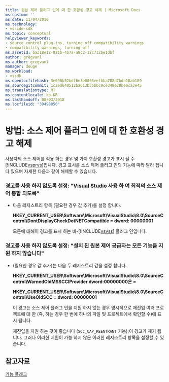 ```yaml
---
title: 원본 제어 플러그 인에 대 한 호환성 경고 해제 | Microsoft Docs
ms.custom: ''
ms.date: 11/04/2016
ms.technology:
- vs-ide-sdk
ms.topic: conceptual
helpviewer_keywords:
- source control plug-ins, turning off compatibility warnings
- compatibility warnings, turning off
ms.assetid: ba318e12-921b-4b7a-a8c2-12c712be1dbf
author: gregvanl
ms.author: gregvanl
manager: douge
ms.workload:
- vssdk
ms.openlocfilehash: 3e096b52bdf6e3e0065eefbba708d7bda18ab189
ms.sourcegitcommit: 1c2ed640512ba613b3bbbc9ce348e28be6ca3e45
ms.translationtype: MT
ms.contentlocale: ko-KR
ms.lasthandoff: 08/03/2018
ms.locfileid: "39498050"
---
```

# <a name="how-to-turn-off-compatibility-warnings-for-source-control-plug-ins"></a>방법: 소스 제어 플러그 인에 대 한 호환성 경고 해제
사용자의 소스 제어를 적용 하는 경우 몇 가지 호환성 경고가 표시 될 수 [!INCLUDE[vsprvs](../code-quality/includes/vsprvs_md.md)]입니다. 경고 표시를 소스 제어 플러그 인의 기능에 따라 달라 집니다 있으며 자세한 다음과 같이 해제할 수 있습니다.  
  
### <a name="to-disable-the-warning-to-ensure-optimal-source-control-integration-with-visual-studio"></a>경고를 사용 하지 않도록 설정: "Visual Studio 사용 하 여 최적의 소스 제어 통합 되도록"  
  
-   다음 레지스트리 항목 (필요한 경우 값 추가)를 설정 합니다.  
  
     **HKEY_CURRENT_USER\Software\Microsoft\VisualStudio\8.0\SourceControl\DontDisplayCheckDotNETCompatible = dword: 00000001**  
  
     모든에 대해이 경고를 표시 하는 비-[!INCLUDE[vsvss](../extensibility/includes/vsvss_md.md)] 플러그 인입니다.  
  
### <a name="to-disable-the-warning-the-installed-source-control-provider-does-not-support-all-the-capabilities"></a>경고를 사용 하지 않도록 설정: "설치 된 원본 제어 공급자는 모든 기능을 지원 하지 않습니다"  
  
-   (필요한 경우 값 추가)는 다음 두 레지스트리 값을 설정 합니다.  
  
     **HKEY_CURRENT_USER\Software\Microsoft\VisualStudio\8.0\SourceControl\WarnedOldMSSCCIProvider dword:00000000은 =**  
  
    **HKEY_CURRENT_USER\Software\Microsoft\VisualStudio\8.0\SourceControl\UseOldSCC = dword: 00000001**  
  
     이 경고는 소스 제어 플러그 인을 지원 하지 않는 경우 명시적으로 재진입 여러 프로젝트에 대 한 (즉, 하는 경우 한 번에 하나의 파일 및 프로젝트에서 확인할 수)에 표시 됩니다.  
  
     재진입을 지원 하는 것이 좋습니다 (`SCC_CAP_REENTRANT` 기능);이 경고가 제거 됩니다. 그러나 이러한 지원이 가능 하지 않은 이러한 레지스트리 항목을 설정할 수 있습니다.  
  
## <a name="see-also"></a>참고자료  
 [기능 플래그](../extensibility/capability-flags.md)
